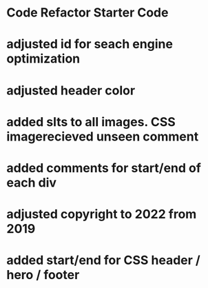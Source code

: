 # Code Refactor Starter Code
# adjusted id for seach engine optimization
# adjusted header color
# added slts to all images. CSS imagerecieved unseen comment
# added comments for start/end of each div
# adjusted copyright to 2022 from 2019
# added start/end for CSS header / hero / footer